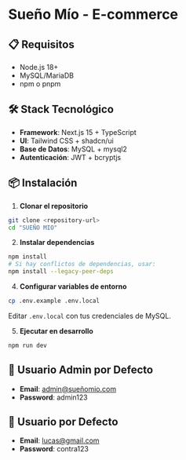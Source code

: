 # Sueño Mío - E-commerce

## 📋 Requisitos

- Node.js 18+ 
- MySQL/MariaDB
- npm o pnpm

## 🛠️ Stack Tecnológico

- **Framework**: Next.js 15 + TypeScript
- **UI**: Tailwind CSS + shadcn/ui
- **Base de Datos**: MySQL + mysql2
- **Autenticación**: JWT + bcryptjs

## 📦 Instalación

1. **Clonar el repositorio**
```bash
git clone <repository-url>
cd "SUEÑO MIO"
```

2. **Instalar dependencias**
```bash
npm install
# Si hay conflictos de dependencias, usar:
npm install --legacy-peer-deps
```

4. **Configurar variables de entorno**
```bash
cp .env.example .env.local
```

Editar `.env.local` con tus credenciales de MySQL.

5. **Ejecutar en desarrollo**
```bash
npm run dev
```

## 👤 Usuario Admin por Defecto

- **Email**: admin@sueñomio.com
- **Password**: admin123

## 👤 Usuario por Defecto

- **Email**: lucas@gmail.com
- **Password**: contra123
